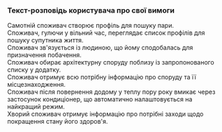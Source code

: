 ### Текст-розповідь користувача про свої вимоги

Самотній споживач створює профіль для пошуку пари.  
Споживач, гулючи у вільний час, переглядає список профілів для пошуку супутника життя.  
Споживач зв'язується із людиною, що йому сподобалась для призначення побачення.  
Споживач обирає архітектурну споруду поблизу із запропонованого списку у додатку.  
Споживач отримує всю потрібну інформацію про споруду та її місцезнаходження.  
Споживач після повернення додому у теплу пору року вмикає через застосунок кондиціонер, що автоматично налаштовується на найкращий режим.  
Хворий споживач отримує інформацію про потрібні заходи щодо покращення стану його здоров'я.
